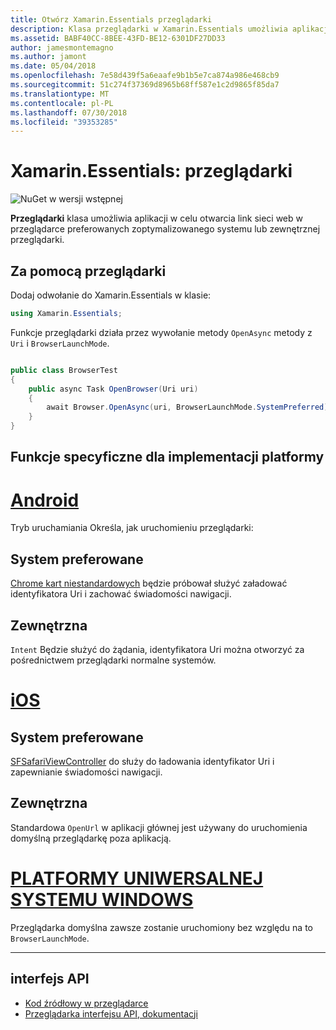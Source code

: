 ```yaml
---
title: Otwórz Xamarin.Essentials przeglądarki
description: Klasa przeglądarki w Xamarin.Essentials umożliwia aplikacji w celu otwarcia link sieci web w przeglądarce preferowanych zoptymalizowanego systemu lub zewnętrznej przeglądarki.
ms.assetid: BABF40CC-8BEE-43FD-BE12-6301DF27DD33
author: jamesmontemagno
ms.author: jamont
ms.date: 05/04/2018
ms.openlocfilehash: 7e58d439f5a6eaafe9b1b5e7ca874a986e468cb9
ms.sourcegitcommit: 51c274f37369d8965b68ff587e1c2d9865f85da7
ms.translationtype: MT
ms.contentlocale: pl-PL
ms.lasthandoff: 07/30/2018
ms.locfileid: "39353285"
---
```

# <a name="xamarinessentials-browser"></a>Xamarin.Essentials: przeglądarki

![NuGet w wersji wstępnej](~/media/shared/pre-release.png)

**Przeglądarki** klasa umożliwia aplikacji w celu otwarcia link sieci web w przeglądarce preferowanych zoptymalizowanego systemu lub zewnętrznej przeglądarki.

## <a name="using-browser"></a>Za pomocą przeglądarki

Dodaj odwołanie do Xamarin.Essentials w klasie:

```csharp
using Xamarin.Essentials;
```

Funkcje przeglądarki działa przez wywołanie metody `OpenAsync` metody z `Uri` i `BrowserLaunchMode`.

```csharp

public class BrowserTest
{
    public async Task OpenBrowser(Uri uri)
    {
        await Browser.OpenAsync(uri, BrowserLaunchMode.SystemPreferred);
    }
}
```

## <a name="platform-implementation-specifics"></a>Funkcje specyficzne dla implementacji platformy

# <a name="androidtabandroid"></a>[Android](#tab/android)

Tryb uruchamiania Określa, jak uruchomieniu przeglądarki:

## <a name="system-preferred"></a>System preferowane

[Chrome kart niestandardowych](https://developer.chrome.com/multidevice/android/customtabs) będzie próbował służyć załadować identyfikatora Uri i zachować świadomości nawigacji.

## <a name="external"></a>Zewnętrzna

`Intent` Będzie służyć do żądania, identyfikatora Uri można otworzyć za pośrednictwem przeglądarki normalne systemów.

# <a name="iostabios"></a>[iOS](#tab/ios)

## <a name="system-preferred"></a>System preferowane

[SFSafariViewController](https://developer.xamarin.com/api/type/SafariServices.SFSafariViewController/) do służy do ładowania identyfikator Uri i zapewnianie świadomości nawigacji.

## <a name="external"></a>Zewnętrzna

Standardowa `OpenUrl` w aplikacji głównej jest używany do uruchomienia domyślną przeglądarkę poza aplikacją.

# <a name="uwptabuwp"></a>[PLATFORMY UNIWERSALNEJ SYSTEMU WINDOWS](#tab/uwp)

Przeglądarka domyślna zawsze zostanie uruchomiony bez względu na to `BrowserLaunchMode`.

--------------

## <a name="api"></a>interfejs API

- [Kod źródłowy w przeglądarce](https://github.com/xamarin/Essentials/tree/master/Xamarin.Essentials/Browser)
- [Przeglądarka interfejsu API, dokumentacji](xref:Xamarin.Essentials.Browser)
